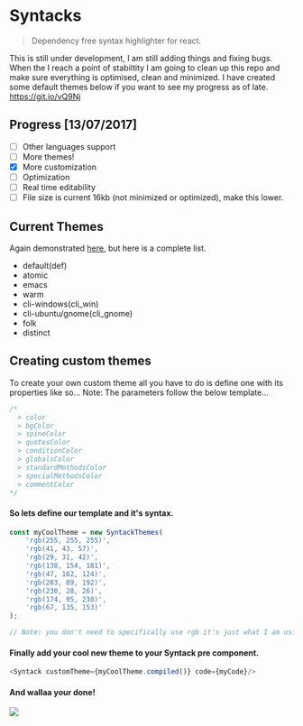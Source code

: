 # Syntacks
> Dependency free syntax highlighter for react.

This is still under development, I am still adding things and fixing bugs. When the I reach a point of stabiltity I am going to clean up this repo and make sure everything is optimised, clean and minimized.
I have created some default themes below if you want to see my progress as of late.
https://git.io/vQ9Nj

## Progress [13/07/2017]
- [ ] Other languages support
- [ ] More themes!
- [X] More customization
- [ ] Optimization
- [ ] Real time editability
- [ ] File size is current 16kb (not minimized or optimized), make this lower.

## Current Themes
Again demonstrated <a href='https://git.io/vQ9Nj'>here</a>, but here is a complete list.
- default(def)
- atomic
- emacs
- warm
- cli-windows(cli_win)
- cli-ubuntu/gnome(cli_gnome)
- folk
- distinct

## Creating custom themes
To create your own custom theme all you have to do is define one with its properties like so...
Note: The parameters follow the below template...
```javascript
/* 
  > color
  > bgColor
  > spineColor
  > quotesColor
  > conditionColor
  > globalsColor
  > standardMethodsColor
  > specialMethodsColor
  > commentColor
*/
```

#### So lets define our template and it's syntax.

```javascript
const myCoolTheme = new SyntackThemes(
	'rgb(255, 255, 255)',
	'rgb(41, 43, 57)',
	'rgb(29, 31, 42)',
	'rgb(138, 154, 181)',
	'rgb(47, 162, 124)',
	'rgb(203, 89, 192)',
	'rgb(230, 28, 26)',
	'rgb(174, 95, 230)',
	'rgb(67, 135, 153)'
);

// Note: you don't need to specifically use rgb it's just what I am using in this example.
```

#### Finally add your cool new theme to your Syntack pre component.
```javascript
<Syntack customTheme={myCoolTheme.compiled()} code={myCode}/>
```

#### And wallaa your done!
<img src='http://i.imgur.com/aY0qpH4.png'/>
